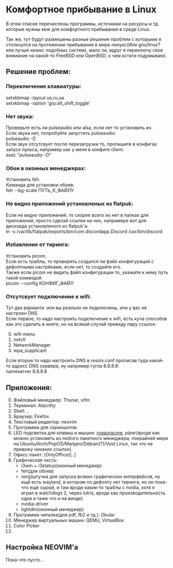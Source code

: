 # Комфортное прибывание в Linux

В этом списке перечислены программы, источники на ресурсы и тд. которые нужны мне для комфортного прибывания в среде Linux. 

Так же, тут будут размешены разные решение проблем с которыми я столкнулся на протяжении прибывания в мире линукс(Или gnu/linux? или лучше юникс подобных систем), мало ли, вдруг я переключу свое внимание на какой-то FreeBSD или OpenBSD, о чем кстати подумываю).


## Решениe проблем:
### Переключение клавиатуры:
setxkbmap -layout us,ru,ua  
setxkbmap -option 'grp:alt_shift_toggle'

### Нет звука:
Проверьте есть ли pulseaudio или alsa, если нет то установить их.  
Если звука нет, попробуйте запустить pulseaudio:  
pulseaudio -D  
Если звук отсутсвует после перезагрузки то, пропишите в конфигах запуск пульса, например как у меня в конфиге i3wm:  
exec "pulseaudio -D"

### Обои в оконных менеджерах:
Установить feh.  
Команда для установки обоев:  
feh --bg-scale ПУТЬ_К_ФАЙЛУ

### Не видно приложений установленых из flatpuk:
Если не видно приложений, то скорее всего их нет в папках для приложений, просто сделай ссылки на них, напримере вот для дискорда установленого из flatpuk'a:  
ln -s /var/lib/flatpak/exports/bin/com.discordapp.Discord /usr/bin/discord

### Избавление от тиринга:
Установить picom.  
Если есть траблы, то проверить создался ли файл конфигураций с дефолтными настрйками, если нет, то создайте его.  
Также если picom не видить файл конфигурации то, укажите к нему путь такой командой:  
picom --config КОНФИГ_ФАЙЛ

### Отсутсвует подключение к wifi:
Тут два варианта: или вы реально не подключены, или у вас не настроен DNS   
Если первое, то надо настроить подключение к wifi, есть куча способов как это сделать в инете, но на всякий случай приведу пару ссылок:  

0. wifi-menu  
0. netctl  
0. NetworkManager  
0. wpa_supplicant

Если второе то надо настроить DNS в resolv.conf прописав туда какой-то адресс DNS сервера, ну например гугла 8.8.8.8:  
nameserver 8.8.8.8 

## Приложения:
0. Файловый менеджер: Thunar, vifm
0. Терминал: Alacritty
0. Shell: ..
0. Браузер: Firefox
0. Текстовый редактор: neovim
0. Программа для скриншотов:
0. LED подсветка для клавиш и мышки: [rogauracore](..), piper(вроде как можно установить из любого пакетного менеджера, покрайней мери на Ubuntu/Arch/PopOS/Manjaro/Debian(?)/Void Linux, так что не привожу никаких ссылок).
0. Офисс пакет: (OnlyOffice)[..]
0. Графическая часть: 
    - i3wm + i3status(оконный менеджер) 
    - feh(для обоев) 
    - xorg(штучка для запуска всяких графических интерфейсов, ну ещё есть wayland, в котором по дефолту нет тиринга, но он пока-что ещё сырой, и там вроде какик-то траблы с nvidia, хотя я играл в watchdogs 2, через lutris, вроде как производительность одна и таже что и на винде) 
    - nvidia-driver
    - lightdm(оконный менеджер)
0. Программа читалка(для pdf, fb2 и тд.): Okular
0. Менеджер виртуальных машин: QEMU, VirtualBox
0. Color Picker
0. 

## Настройка NEOVIM'a
Пока-что пусто...

